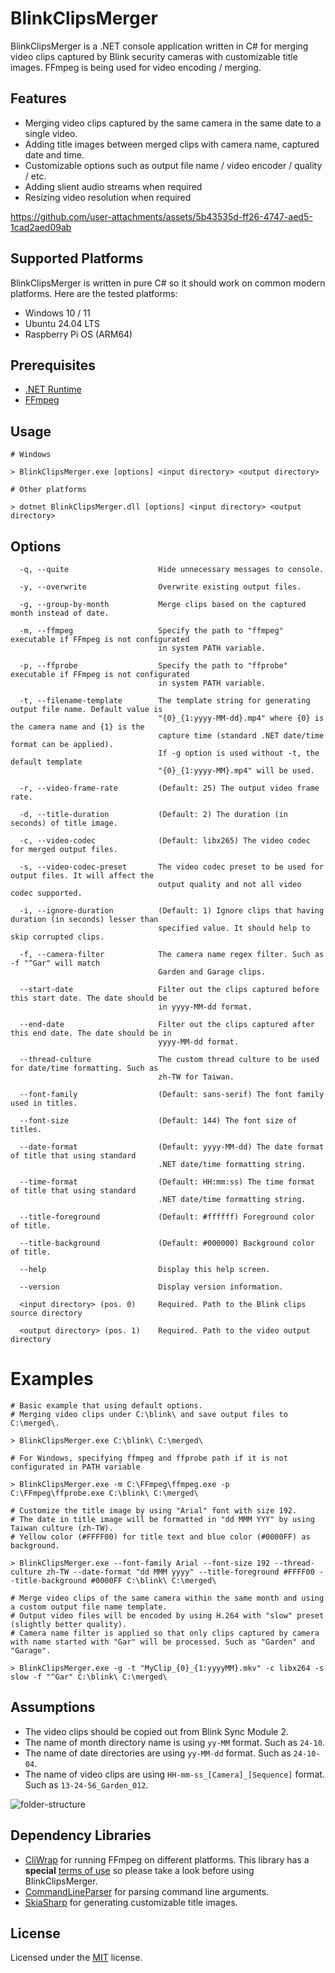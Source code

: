 ﻿# BlinkClipsMerger

BlinkClipsMerger is a .NET console application written in C# for merging video clips captured by Blink security cameras with customizable title images. FFmpeg is being used for video encoding / merging.

## Features
* Merging video clips captured by the same camera in the same date to a single video.
* Adding title images between merged clips with camera name, captured date and time.
* Customizable options such as output file name / video encoder / quality / etc.
* Adding slient audio streams when required
* Resizing video resolution when required

https://github.com/user-attachments/assets/5b43535d-ff26-4747-aed5-1cad2aed09ab

## Supported Platforms
BlinkClipsMerger is written in pure C# so it should work on common modern platforms. Here are the tested platforms:
* Windows 10 / 11
* Ubuntu 24.04 LTS
* Raspberry Pi OS (ARM64)

## Prerequisites
* [.NET Runtime](https://dotnet.microsoft.com/en-us/download/dotnet)
* [FFmpeg](https://www.ffmpeg.org/download.html)

## Usage
```
# Windows

> BlinkClipsMerger.exe [options] <input directory> <output directory>
```
```
# Other platforms

> dotnet BlinkClipsMerger.dll [options] <input directory> <output directory>
```
## Options
```
  -q, --quite                    Hide unnecessary messages to console.

  -y, --overwrite                Overwrite existing output files.

  -g, --group-by-month           Merge clips based on the captured month instead of date.

  -m, --ffmpeg                   Specify the path to "ffmpeg" executable if FFmpeg is not configurated
                                 in system PATH variable.

  -p, --ffprobe                  Specify the path to "ffprobe" executable if FFmpeg is not configurated
                                 in system PATH variable.

  -t, --filename-template        The template string for generating output file name. Default value is
                                 "{0}_{1:yyyy-MM-dd}.mp4" where {0} is the camera name and {1} is the
                                 capture time (standard .NET date/time format can be applied).
                                 If -g option is used without -t, the default template
                                 "{0}_{1:yyyy-MM}.mp4" will be used.

  -r, --video-frame-rate         (Default: 25) The output video frame rate.

  -d, --title-duration           (Default: 2) The duration (in seconds) of title image.

  -c, --video-codec              (Default: libx265) The video codec for merged output files.

  -s, --video-codec-preset       The video codec preset to be used for output files. It will affect the
                                 output quality and not all video codec supported.

  -i, --ignore-duration          (Default: 1) Ignore clips that having duration (in seconds) lesser than
                                 specified value. It should help to skip corrupted clips.

  -f, --camera-filter            The camera name regex filter. Such as -f "^Gar" will match
                                 Garden and Garage clips.

  --start-date                   Filter out the clips captured before this start date. The date should be
                                 in yyyy-MM-dd format.

  --end-date                     Filter out the clips captured after this end date. The date should be in
                                 yyyy-MM-dd format.

  --thread-culture               The custom thread culture to be used for date/time formatting. Such as
                                 zh-TW for Taiwan.

  --font-family                  (Default: sans-serif) The font family used in titles.

  --font-size                    (Default: 144) The font size of titles.

  --date-format                  (Default: yyyy-MM-dd) The date format of title that using standard
                                 .NET date/time formatting string.

  --time-format                  (Default: HH:mm:ss) The time format of title that using standard
                                 .NET date/time formatting string.

  --title-foreground             (Default: #ffffff) Foreground color of title.

  --title-background             (Default: #000000) Background color of title.

  --help                         Display this help screen.

  --version                      Display version information.

  <input directory> (pos. 0)     Required. Path to the Blink clips source directory

  <output directory> (pos. 1)    Required. Path to the video output directory
```

# Examples
```
# Basic example that using default options.
# Merging video clips under C:\blink\ and save output files to C:\merged\.

> BlinkClipsMerger.exe C:\blink\ C:\merged\
```

```
# For Windows, specifying ffmpeg and ffprobe path if it is not configurated in PATH variable

> BlinkClipsMerger.exe -m C:\FFmpeg\ffmpeg.exe -p C:\FFmpeg\ffprobe.exe C:\blink\ C:\merged\
```

```
# Customize the title image by using "Arial" font with size 192.
# The date in title image will be formatted in "dd MMM YYY" by using Taiwan culture (zh-TW).
# Yellow color (#FFFF00) for title text and blue color (#0000FF) as background.

> BlinkClipsMerger.exe --font-family Arial --font-size 192 --thread-culture zh-TW --date-format "dd MMM yyyy" --title-foreground #FFFF00 --title-background #0000FF C:\blink\ C:\merged\
```

```
# Merge video clips of the same camera within the same month and using a custom output file name template.
# Output video files will be encoded by using H.264 with "slow" preset (slightly better quality).
# Camera name filter is applied so that only clips captured by camera with name started with "Gar" will be processed. Such as "Garden" and "Garage".

> BlinkClipsMerger.exe -g -t "MyClip_{0}_{1:yyyyMM}.mkv" -c libx264 -s slow -f "^Gar" C:\blink\ C:\merged\
```

## Assumptions
* The video clips should be copied out from Blink Sync Module 2.
* The name of month directory name is using `yy-MM` format. Such as `24-10`.
* The name of date directories are using `yy-MM-dd` format. Such as `24-10-04`.
* The name of video clips are using `HH-mm-ss_[Camera]_[Sequence]` format. Such as `13-24-56_Garden_012`.

![folder-structure](https://github.com/user-attachments/assets/c0b7522d-35d9-452b-98d1-8ae97babfe6f)

## Dependency Libraries
* [CliWrap](https://github.com/Tyrrrz/CliWrap) for running FFmpeg on different platforms. This library has a __special__ [terms of use](https://github.com/Tyrrrz/CliWrap?tab=readme-ov-file#terms-of-use) so please take a look before using BlinkClipsMerger.
* [CommandLineParser](https://github.com/commandlineparser/commandline) for parsing command line arguments.
* [SkiaSharp](https://github.com/mono/SkiaSharp) for generating customizable title images.

## License
Licensed under the [MIT](http://www.opensource.org/licenses/mit-license.php) license.
